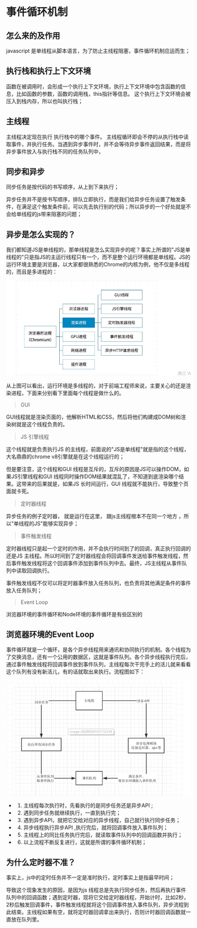 
#  事件循环机制

## 怎么来的及作用

javascript 是单线程从脚本语言，为了防止主线程阻塞，事件循环机制应运而生；

## 执行栈和执行上下文环境

函数在被调用时，会形成一个执行上下文环境，执行上下文环境中包含函数的信息，比如函数的参数，函数的调用栈，this指针等信息。
这个执行上下文环境会被压入到栈内存，所以也叫执行栈；


## 主线程

主线程决定现在执行 执行栈中的哪个事件。 主线程循环即会不停的从执行栈中读取事件，并执行任务。当遇到异步事件时，并不会等待异步事件返回结果，而是将异步事件放入与执行栈不同的任务队列中，

## 同步和异步

同步任务是按代码的书写顺序，从上到下来执行；

异步任务并不是按书写顺序，排队立即执行，而是我们给异步任务设置了触发条件，在满足这个触发条件前，可以先去执行别的代码；所以异步的一个好处就是不会给单线程的js带来阻塞的问题；

## 异步是怎么实现的？

我们都知道JS是单线程的，那单线程是怎么实现异步的呢？事实上所谓的"JS是单线程的"只是指JS的主运行线程只有一个，而不是整个运行环境都是单线程。JS的运行环境主要是浏览器，以大家都很熟悉的Chrome的内核为例，他不仅是多线程的，而且是多进程的：

![avatar](../image/js-eventloop.png)  

从上图可以看出，运行环境是多线程的，对于前端工程师来说，主要关心的还是渲染进程，下面来分别看下里面每个线程是做什么的。

>  GUI 

GUI线程就是渲染页面的，他解析HTML和CSS，然后将他们构建成DOM树和渲染树就是这个线程负责的。

> JS 引擎线程

这个线程就是负责执行JS 的主线程，前面说的"JS是单线程"就是指的这个线程，大名鼎鼎的chrome v8引擎就是在这个线程运行的；

但是要注意，这个线程和GUI 线程是互斥的，互斥的原因是JS可以操作DOM，如果JS引擎线程和GUI 线程同时操作DOM结果就混乱了，不知道到底渲染哪个结果。这带来的后果就是，如果JS 长时间运行，GUI 线程就不能执行，导致整个页面就卡死。

> 定时器线程

异步任务的例子定时器， 就是运行在这里， 跟js主线程根本不在同一个地方 ，所以"单线程的JS"能够实现异步；

> 事件触发线程

定时器线程只是起一个定时的作用，并不会执行时间到了的回调，真正执行回调的还是JS 主线程。所以时间到了定时器线程会将回调事件发送给事件触发线程，然后事件触发线程将这个回调事件添加到事件队列中去。最终，JS主线程从事件队列中读取回调执行。

事件触发线程不仅可以将定时器事件放入任务队列，也负责将其他满足条件的事件放入任务队列；

> Event Loop 

浏览器环境的事件循环和Node环境的事件循环是有些区别的

## 浏览器环境的Event Loop

事件循环就是一个循环，是各个异步线程用来通讯和协同执行的机制。各个线程为了交换消息，还有一个公用的数据区，这就是事件队列。各个异步线程执行完后，通过事件触发线程将回调事件放到事件队列，主线程每次干完手上的活儿就来看看这个队列有没有新活儿，有的话就取出来执行。流程图如下：

![avatar](../image/js-eventloop02.png) 

+ 1. 主线程每次执行时，先看执行的是同步任务还是异步API ;
+ 2. 遇到同步任务就继续执行，一直到执行完；
+ 3. 遇到异步API，就把它交给对应的异步线程，自己就行执行同步任务；
+ 4. 异步线程执行异步API ,执行完后，就将回调事件放入事件队列；
+ 5. 主线程上的同比任务执行完后，就读取事件队列中的回调函数并执行；
+ 6. 以上流程不断反复进行，这就是所谓的事件循环机制；

## 为什么定时器不准？

事实上，js中的定时任务并不一定是准时执行，定时事实上是指最早时间；

导致这个现象发生的原因，是因为js 线程总是先执行同步任务，然后再执行事件队列中的回调函数；遇到定时器，现将它交给定时器线程，开始计时，比如2秒，2秒后触发回调事件，事件触发线程就将这个回调事件放入事件队列，异步流程到此结束。主线程如果有空，就将定时器回调拿出来执行，否则计时器回调函数就一直放在队列里。

